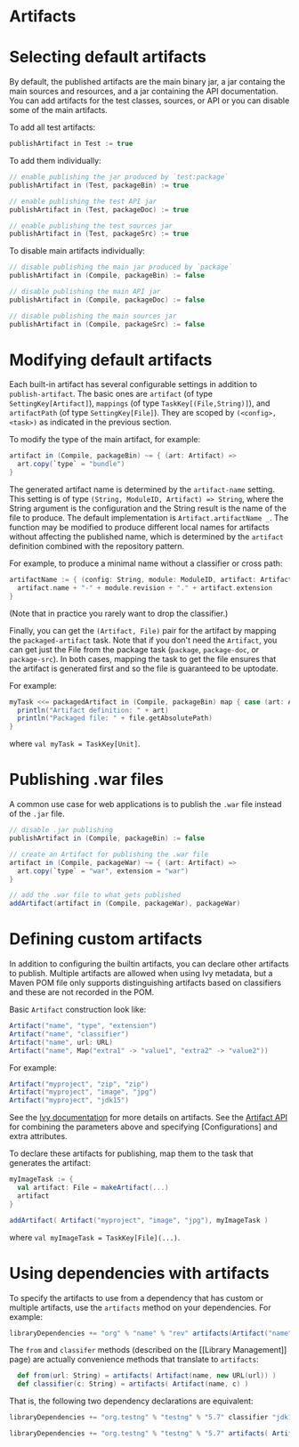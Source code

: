 [Ivy documentation]: http://ant.apache.org/ivy/history/2.2.0/ivyfile/dependency-artifact.html
[Artifact API]: http://harrah.github.com/xsbt/latest/api/sbt/Artifact$.html

# Artifacts


# Selecting default artifacts

By default, the published artifacts are the main binary jar, a jar containg the main sources and resources, and a jar containing the API documentation.  You can add artifacts for the test classes, sources, or API or you can disable some of the main artifacts.

To add all test artifacts:

```scala
publishArtifact in Test := true
```

To add them individually:

```scala
// enable publishing the jar produced by `test:package`
publishArtifact in (Test, packageBin) := true

// enable publishing the test API jar
publishArtifact in (Test, packageDoc) := true

// enable publishing the test sources jar
publishArtifact in (Test, packageSrc) := true
```

To disable main artifacts individually:

```scala
// disable publishing the main jar produced by `package`
publishArtifact in (Compile, packageBin) := false

// disable publishing the main API jar
publishArtifact in (Compile, packageDoc) := false

// disable publishing the main sources jar
publishArtifact in (Compile, packageSrc) := false
```


# Modifying default artifacts

Each built-in artifact has several configurable settings in addition to `publish-artifact`.
The basic ones are `artifact` (of type `SettingKey[Artifact]`), `mappings` (of type `TaskKey[(File,String)]`), and `artifactPath` (of type `SettingKey[File]`).
They are scoped by `(<config>, <task>)` as indicated in the previous section.

To modify the type of the main artifact, for example:

```scala
artifact in (Compile, packageBin) ~= { (art: Artifact) =>
  art.copy(`type` = "bundle")
}
```

The generated artifact name is determined by the `artifact-name` setting.  This setting is of type `(String, ModuleID, Artifact) => String`, where the String argument is the configuration and the String result is the name of the file to produce.  The default implementation is `Artifact.artifactName _`.  The function may be modified to produce different local names for artifacts without affecting the published name, which is determined by the `artifact` definition combined with the repository pattern.

For example, to produce a minimal name without a classifier or cross path:

```scala
artifactName := { (config: String, module: ModuleID, artifact: Artifact) =>
  artifact.name + "-" + module.revision + "." + artifact.extension
}
```

(Note that in practice you rarely want to drop the classifier.)

Finally, you can get the `(Artifact, File)` pair for the artifact by mapping the `packaged-artifact` task.  Note that if you don't need the `Artifact`, you can get just the File from the package task (`package`, `package-doc`, or `package-src`).  In both cases, mapping the task to get the file ensures that the artifact is generated first and so the file is guaranteed to be uptodate.

For example:

```scala
myTask <<= packagedArtifact in (Compile, packageBin) map { case (art: Artifact, file: File) =>
  println("Artifact definition: " + art)
  println("Packaged file: " + file.getAbsolutePath)
}
```

where `val myTask = TaskKey[Unit]`.

# Publishing .war files

A common use case for web applications is to publish the `.war` file instead of the `.jar` file.

```scala
// disable .jar publishing 
publishArtifact in (Compile, packageBin) := false 

// create an Artifact for publishing the .war file 
artifact in (Compile, packageWar) ~= { (art: Artifact) => 
  art.copy(`type` = "war", extension = "war") 
} 

// add the .war file to what gets published 
addArtifact(artifact in (Compile, packageWar), packageWar) 
```

# Defining custom artifacts

In addition to configuring the builtin artifacts, you can declare other artifacts to publish.  Multiple artifacts are allowed when using Ivy metadata, but a Maven POM file only supports distinguishing artifacts based on classifiers and these are not recorded in the POM.

Basic `Artifact` construction look like:

```scala
Artifact("name", "type", "extension")
Artifact("name", "classifier")
Artifact("name", url: URL)
Artifact("name", Map("extra1" -> "value1", "extra2" -> "value2"))
```

For example:

```scala
Artifact("myproject", "zip", "zip")
Artifact("myproject", "image", "jpg")
Artifact("myproject", "jdk15")
```

See the [Ivy documentation] for more details on artifacts.  See the [Artifact API] for combining the parameters above and specifying [Configurations] and extra attributes.

To declare these artifacts for publishing, map them to the task that generates the artifact:

```scala
myImageTask := {
  val artifact: File = makeArtifact(...)
  artifact
}

addArtifact( Artifact("myproject", "image", "jpg"), myImageTask )
```

where `val myImageTask = TaskKey[File](...)`.


# Using dependencies with artifacts

To specify the artifacts to use from a dependency that has custom or multiple artifacts, use the `artifacts` method on your dependencies.  For example:

```scala
libraryDependencies += "org" % "name" % "rev" artifacts(Artifact("name", "type", "ext"))
```

The `from` and `classifer` methods (described on the [[Library Management]] page) are actually convenience methods that translate to `artifacts`:

```scala
  def from(url: String) = artifacts( Artifact(name, new URL(url)) )
  def classifier(c: String) = artifacts( Artifact(name, c) )
```

That is, the following two dependency declarations are equivalent:

```scala
libraryDependencies += "org.testng" % "testng" % "5.7" classifier "jdk15"

libraryDependencies += "org.testng" % "testng" % "5.7" artifacts( Artifact("testng", "jdk15") )
```